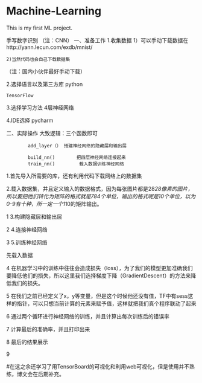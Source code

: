 # Machine-Learning
This is my first ML project.

手写数字识别
（注：CNN）
一、准备工作
1.收集数据
    1）可以手动下载数据在http://yann.lecun.com/exdb/mnist/

    2)当然代码也会自己下载数据集

（注：国内小伙伴最好手动下载）

2.选择语言以及第三方库
    python

    TensorFlow

3.选择学习方法
    4层神经网络

4.IDE选择
    pycharm

二、实际操作
大致逻辑：三个函数即可

            add_layer（） 搭建神经网络的隐藏层和输出层

            build_nn()        把四层神经网络连接起来
            train_nn()         载入数据训练神经网络  



1.首先导入所需要的库，还有利用代码下载网络上的数据集


2.载入数据集，并且定义输入的数据格式，因为每张图片都是28*28像素的图片，所以要把他们转化为矩阵的格式就是784个单位，输出的格式呢是10个单位，以为0-9有十种，所一定一个1*10的矩阵输出。




1
3.构建隐藏层和输出层




2
4.连接神经网络




3
5.训练神经网络

先载入数据


4
在机器学习中的训练中往往会造成损失（loss），为了我们的模型更加准确我们要降低他们的损失，所以这里我们选择梯度下降（GradientDescent）的方法来降低我们的损失。


5
在我们之前已经定义了x，y等变量，但是这个时候他还没有值，TF中有sess这样的指针，可以只想当前计算的元素来赋予值，这样就把我们真个程序联动了起来


6
通过两个循环进行神经网络的训练，并且计算出每次训练后的错误率


7
计算最后的准确率，并且打印出来


8
最后的结果展示




9


#在这之余还学习了用TensorBoard的可视化和利用web可视化，但是使用并不熟练，博文会在后期补充。
